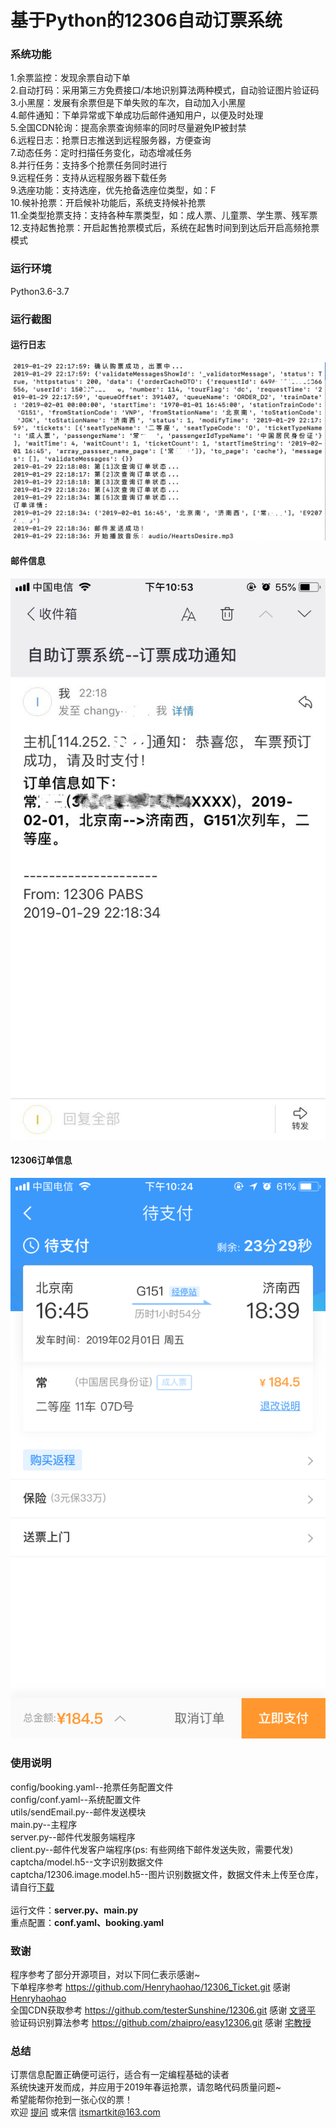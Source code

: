 基于Python的12306自动订票系统
=============================
### 系统功能
1.余票监控：发现余票自动下单<br>
2.自动打码：采用第三方免费接口/本地识别算法两种模式，自动验证图片验证码<br>
3.小黑屋：发展有余票但是下单失败的车次，自动加入小黑屋<br>
4.邮件通知：下单异常或下单成功后邮件通知用户，以便及时处理<br>
5.全国CDN轮询：提高余票查询频率的同时尽量避免IP被封禁<br>
6.远程日志：抢票日志推送到远程服务器，方便查询<br>
7.动态任务：定时扫描任务变化，动态增减任务<br>
8.并行任务：支持多个抢票任务同时进行<br>
9.远程任务：支持从远程服务器下载任务<br>
9.选座功能：支持选座，优先抢备选座位类型，如：F<br>
10.候补抢票：开启候补功能后，系统支持候补抢票<br>
11.全类型抢票支持：支持各种车票类型，如：成人票、儿童票、学生票、残军票<br>
12.支持起售抢票：开启起售抢票模式后，系统在起售时间到到达后开启高频抢票模式<br>

### 运行环境
Python3.6-3.7

### 运行截图
#### 运行日志
![enter image description here](img/1.png)
#### 邮件信息
![enter image description here](img/2.png)
#### 12306订单信息
![enter image description here](img/3.png)

### 使用说明
config/booking.yaml--抢票任务配置文件<br>
config/conf.yaml--系统配置文件<br>
utils/sendEmail.py--邮件发送模块<br>
main.py--主程序<br>
server.py--邮件代发服务端程序<br>
client.py--邮件代发客户端程序(ps: 有些网络下邮件发送失败，需要代发)<br>
captcha/model.h5--文字识别数据文件<br>
captcha/12306.image.model.h5--图片识别数据文件，数据文件未上传至仓库，请自行[下载](http://www.itsmartkit.com/captcha/model.rar)<br>
<br>
运行文件：**server.py、main.py**<br>
重点配置：**conf.yaml、booking.yaml**<br>

### 致谢
程序参考了部分开源项目，对以下同仁表示感谢~<br>
下单程序参考 https://github.com/Henryhaohao/12306_Ticket.git 感谢 [Henryhaohao](https://github.com/Henryhaohao/12306_Ticket.git)<br> 
全国CDN获取参考 https://github.com/testerSunshine/12306.git 感谢 [文贤平](https://github.com/testerSunshine/12306.git)<br>
验证码识别算法参考 https://github.com/zhaipro/easy12306.git 感谢 [宅教授](https://github.com/zhaipro/easy12306.git)<br>

### 总结
订票信息配置正确便可运行，适合有一定编程基础的读者<br>
系统快速开发而成，并应用于2019年春运抢票，请忽略代码质量问题~<br>
希望能帮你抢到一张心仪的票！<br>
欢迎 [提问](https://github.com/itsmartkit/12306-Ticket-Booking/issues) 或来信 itsmartkit@163.com<br>

